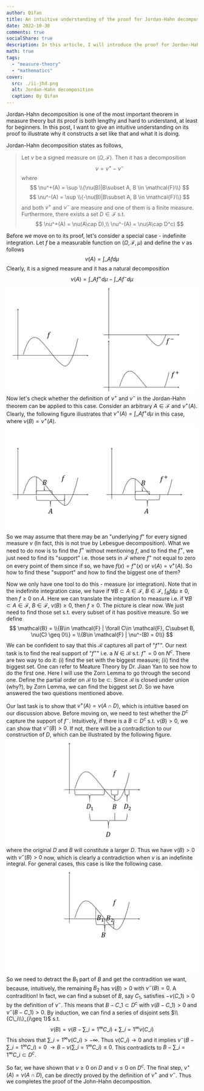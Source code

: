 ```yaml
---
author: Qifan
title: An intuitive understanding of the proof for Jordan-Hahn decomposition
date: 2022-10-30
comments: true
socialShare: true
description: In this article, I will introduce the proof for Jordan-Hahn decomposition from an intuitive perspective.
math: true
tags: 
  - "measure-theory"
  - "mathematics"
cover:
  src: ./ii-jhd.png
  alt: Jordan-Hahn decomposition
  caption: By Qifan
---
```


Jordan-Hahn decomposition is one of the most important theorem in measure theory but its proof is both lengthy and hard to understand, at least for beginners. In this post, I want to give an intuitive understanding on its proof to illustrate why it constructs a set like that and what it is doing.

Jordan-Hahn decomposition states as follows,
> Let $\nu$ be a signed measure on $(\Omega, \mathcal{F})$. Then it has a decomposition $$\nu = \nu^+ - \nu^- $$ where $$ \nu^+(A) = \sup \\{\nu(B)|B\subset A, B \in \mathcal{F}\\} $$$$ \nu^-(A) = \sup \\{-\nu(B)|B\subset A, B \in \mathcal{F}\\} $$ and both $\nu^+$ and $\nu^-$ are measure and one of them is a finite measure. Furthermore, there exists a set $D\in \mathcal{F}$ s.t. 
$$
\nu^+(A) = \nu(A\cap D),\\ \nu^-(A) = \nu(A\cap D^c) 
$$

Before we move on to its proof, let's consider a special case - indefinite integration. Let $f$ be a measurable function on $(\Omega, \mathcal{F}, \mu)$ and define the $\nu$ as follows
$$
\nu(A) = \int\_{A} f d\mu
$$
Clearly, it is a signed measure and it has a natural decomposition 
$$
\nu(A) = \int\_{A} f^+ d\mu - \int\_{A} f^- d\mu
$$
![1](./indefinite-decomp.png)
Now let's check whether the definition of $\nu^+$ and $\nu^-$ in the Jordan-Hahn theorem can be applied to this case. Consider an arbitrary $A\in \mathcal{F}$ and $\nu^+(A)$. Clearly, the following figure illustrates that $\nu^+(A) = \int\_{A} f^+ d\mu$ in this case, where $\nu(B) = \nu^+(A)$.
![2](./ii-jhd.png)
So we may assume that there may be an "underlying $f$" for every signed measure $\nu$ (In fact, this is not true by Lebesgue decomposition). What we need to do now is to find the $f^+$ without mentioning $f$, and to find the $f^+$, we just need to find its "support" i.e. those sets in $\mathcal{F}$ where $f^+$ not equal to zero on every point of them since if so, we have $f(x) = f^+(x)$ or $\nu(A) = \nu^+(A)$. So how to find these "support" and how to find the biggest one of them?

Now we only have one tool to do this - measure (or integration). Note that in the indefinite integration case, we have if $\forall B \subset A\in \mathcal{F}$, $B\in \mathcal{F}$, $\int_B fd\mu \geq 0$, then $f \geq 0$ on $A$. Here we can translate the integration to measure i.e. if $\forall B \subset A\in \mathcal{F}$, $B\in \mathcal{F}$, $\nu(B) \geq 0$, then $f \geq 0$. The picture is clear now. We just need to find those set s.t. every subset of it has positive measure. So we define 
$$
\mathcal{B} = \\{B\in \mathcal{F} | \forall C\in \mathcal{F}, C\subset B, \nu(C) \geq 0\\} = \\{B\in \mathcal{F} | \nu^-(B) = 0\\}
$$
We can be confident to say that this $\mathcal{B}$ captures all part of "$f^+$". Our next task is to find the real support of "$f^+$" i.e. a $N\in\mathcal{B}$ s.t. $f^+ = 0$ on $N^c$. There are two way to do it: (i) find the set with the biggest measure; (ii) find the biggest set. One can refer to Meature Theory by Dr. Jiaan Yan to see how to do the first one. Here I will use the Zorn Lemma to go through the second one. Define the partial order on $\mathcal{B}$ to be $\subset$. Since $\mathcal{B}$ is closed under union (why?), by Zorn Lemma, we can find the biggest set $D$. So we have answered the two questions mentioned above. 

Our last task is to show that $\nu^+(A) = \nu(A\cap D)$, which is intuitive based on our discussion above. Before moving on, we need to test whether the $D^c$ capture the support of $f^-$. Intuitively, if there is a $B \subset D^c$ s.t. $\nu(B) > 0$, we can show that $\nu^- (B) > 0$. If not, there will be a contradiction to our construction of $D$, which can be illustrated by the following figure.
![3](./dc-proof.png)
where the original $D$ and $B$ will constitute a larger $D$. Thus we have $\nu(B) > 0$ with $\nu^- (B) > 0$ now, which is clearly a contradiction when $\nu$ is an indefinite integral. For general cases, this case is like the following case. 
![4](./contra.png)
So we need to detract the $B_1$ part of $B$ and get the contradition we want, because, intuitively, the remaining $B_2$ has $\nu(B) > 0$ with $\nu^- (B) = 0$. A contradition! In fact, we can find a subset of $B$, say $C_1$, satisfies $-\nu (C\_1) > 0$ by the definition of $\nu^-$. This means that $B - C\_1 \subset D^c$ with $\nu (B - C\_1) > 0$ and $\nu^- (B - C\_1) > 0$. By induction, we can find a series of disjoint sets $\\{C\_i\\}_{i\geq 1}$ s.t. 
$$
\nu(B) = \nu(B - \sum\_{i=1}^\infty C\_i) + \sum\_{i=1}^\infty \nu(C\_i)
$$
This shows that $\sum\_{i=1}^\infty \nu(C\_i) > -\infty$. Thus $\nu(C\_i) \rightarrow 0$ and it implies $\nu^{-} (B - \sum\_{i=1}^\infty C\_i) = 0$ $\rightarrow B - \nu(\sum\_{i=1}^\infty C\_i) \leq 0$. This contradicts to $B - \sum\_{i=1}^\infty C\_i \subset D^c$.  

So far, we have shown that $\nu \geq 0$ on $D$ and $\nu \leq 0$ on $D^c$. The final step, $\nu^+(A) = \nu(A\cap D)$, can be directly proved by the definition of $\nu^+$ and $\nu^-$. Thus we completes the proof of the John-Hahn decomposition. 
